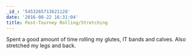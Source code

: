 ```yaml
---
_id_: '5453265713621128'
date: '2016-08-22 16:31:04'
title: Post-Tourney Rolling/Stretching
---
```


Spent a good amount of time rolling my glutes, IT bands and calves. Also stretched my legs and back.
